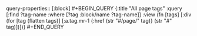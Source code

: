 query-properties:: [:block]
#+BEGIN_QUERY
{:title "All page tags"
:query [:find ?tag-name
        :where
        [?tag :block/name ?tag-name]]
:view (fn [tags]
      [:div
       (for [tag (flatten tags)]
         [:a.tag.mr-1 {:href (str "#/page/" tag)}
          (str "#" tag)])])}
#+END_QUERY
